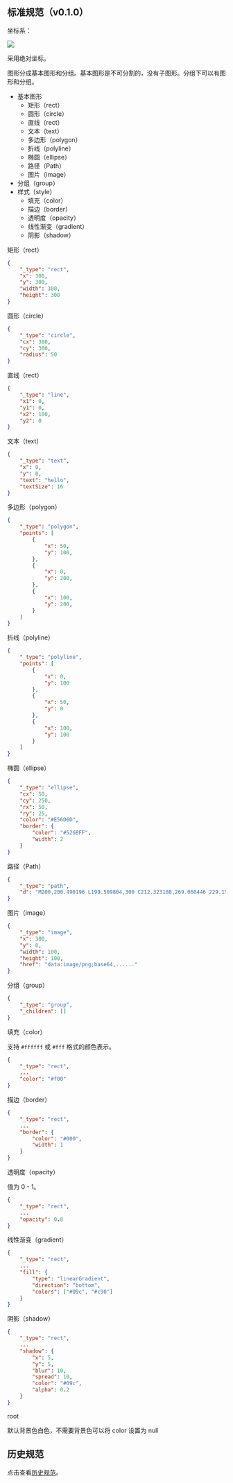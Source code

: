 ## 标准规范（v0.1.0）

坐标系：

![](./images/coord.svg)

采用绝对坐标。

图形分成基本图形和分组。基本图形是不可分割的，没有子图形。分组下可以有图形和分组。

* 基本图形
    * 矩形（rect）
    * 圆形（circle）
    * 直线（rect）
    * 文本（text）
    * 多边形（polygon）
    * 折线（polyline）
    * 椭圆（ellipse）
    * 路径（Path）
    * 图片（image）
* 分组（group）
* 样式（style）
    * 填充（color）
    * 描边（border）
    * 透明度（opacity）
    * 线性渐变（gradient）
    * 阴影（shadow）

矩形（rect）

```json
{
    "_type": "rect",
    "x": 300,
    "y": 300,
    "width": 300,
    "height": 300
}
```

圆形（circle）

```json
{
    "_type": "circle",
    "cx": 300,
    "cy": 300,
    "radius": 50
}
```

直线（rect）

```json
{
    "_type": "line",
    "x1": 0,
    "y1": 0,
    "x2": 100,
    "y2": 0
}
```

文本（text）

```json
{
    "_type": "text",
    "x": 0,
    "y": 0,
    "text": "hello",
    "textSize": 16
}
```

多边形（polygon）

```json
{
    "_type": "polygon",
    "points": [
        {
            "x": 50,
            "y": 100,
        },
        {
            "x": 0,
            "y": 200,
        },
        {
            "x": 100,
            "y": 200,
        }
    ]
}
```

折线（polyline）

```json
{
    "_type": "polyline",
    "points": [
        {
            "x": 0,
            "y": 100
        },
        {
            "x": 50,
            "y": 0
        },
        {
            "x": 100,
            "y": 100
        }
    ]
}
```

椭圆（ellipse）

```json
{
    "_type": "ellipse",
    "cx": 50,
    "cy": 250,
    "rx": 50,
    "ry": 25,
    "color": "#E56D6D",
    "border": {
        "color": "#526BFF",
        "width": 2
    }
}
```

路径（Path）

```json
{
    "_type": "path",
    "d": "M200,200.490196 L199.509804,300 C212.323108,269.060446 229.153174,253.590669 250,253.590669 C270.846826,253.590669 287.513493,268.897047 300,299.509804 L300,200 L200,200.490196 Z"
}
```

图片（image）

```json
{
    "_type": "image",
    "x": 300,
    "y": 0,
    "width": 100,
    "height": 100,
    "href": "data:image/png;base64,......"
}
```

分组（group）

```json
{
    "_type": "group",
    "_children": []
}
```

填充（color）

支持 `#ffffff` 或 `#fff` 格式的颜色表示。

```json
{
    "_type": "rect",
    ...
    "color": "#f00"
}
```

描边（border）

```json
{
    "_type": "rect",
    ...
    "border": {
        "color": "#000",
        "width": 1
    }
}
```

透明度（opacity）

值为 0 - 1。

```json
{
    "_type": "rect",
    ...
    "opacity": 0.8
}
```

线性渐变（gradient）

```json
{
    "_type": "rect",
    ...
    "fill": {
        "type": "linearGradient",
        "direction": "bottom",
        "colors": ["#09c", "#c90"]
    }
}
```


阴影（shadow）

```json
{
    "_type": "rect",
    ...
    "shadow": {
        "x": 5,
        "y": 5,
        "blur": 10,
        "spread": 10,
        "color": "#09c",
        "alpha": 0.2
    }
}
```


root

默认背景色白色，不需要背景色可以将 color 设置为 null

## 历史规范

点击查看[历史规范](./old/README.md)。
